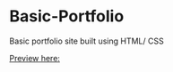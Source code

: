 # Basic-Portfolio
Basic portfolio site built using HTML/ CSS

[Preview here:](https://eunhyegina.github.io/Basic-Portfolio/)
